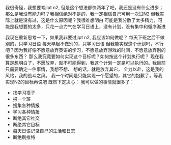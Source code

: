 我很奇怪，我想要考jlpt n2, 但是这个想法都快两年了吧，我还是没有什么进步；
那么是我没有能力吗？我相信绝对不是的，我一定相信自己可用一次过N2
但我实际上就是没有过，这是什么原因呢？我很难想明白
可能是我分散了太多精力，可能是我想要的太多，只花一点力气在学习日语上，没有计划，没有集中和循序渐进

我现在重新思考一下，如果我非要过jlpt n2, 我应该如何做呢？
每天下班之后不做别的，只学习日语
每天早起不做别的，只学习日语
但我能实现这个计划吗，不行吧？因为我好像不愿意放弃英语的学习，不愿意放弃游戏的时间，不愿意放弃别的很多东西？
那么我究竟要如何实现这个目标呢？如何按这个计划执行呢？
现在我算是想明白了，不愿放弃，就不可能得到，我这个计划一定是可以执行的。我目前只需要确定一件事情，我想不想、
想的话，就是放弃其它，  全力以赴，这是我的风格，我的战斗之风。
我一个时间是只能实现一个愿望的，其它的抱歉了，等我实现N2的目标再说吧
既然下定决心：
我可以做的事情就很多了：
- 找学习搭子
- 报一个班
- 搜集各种情报
- 学习各种情报
- 断绝其它社交
- 断绝其它目标
- 每天日语记录自己的生活和日志
- 断绝刷推特
